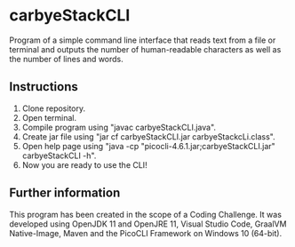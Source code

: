 # carbyeStackCLI
Program of a simple command line interface that reads text from a file or terminal and outputs the number of human-readable characters as well as the number of lines and words.

## Instructions
1. Clone repository.
2. Open terminal.
3. Compile program using "javac carbyeStackCLI.java".
4. Create jar file using "jar cf carbyeStackCLI.jar carbyeStackcLi.class".
5. Open help page using "java -cp "picocli-4.6.1.jar;carbyeStackCLI.jar" carbyeStackCLI -h".
6. Now you are ready to use the CLI!

## Further information
This program has been created in the scope of a Coding Challenge.
It was developed using OpenJDK 11 and OpenJRE 11, Visual Studio Code, GraalVM Native-Image, Maven and the PicoCLI Framework on Windows 10 (64-bit).
